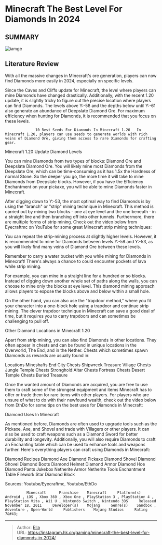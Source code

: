 # Minecraft The Best Level For Diamonds In 2024


## SUMMARY 

![iamge](https://static1.srcdn.com/wordpress/wp-content/uploads/2023/08/best_level_for_diamonds_in_minecraft.jpg)

## Literature Review

With all the massive changes in Minecraft&#39;s ore generation, players can now find Diamonds more easily in 2024, especially on specific levels.





Since the Caves and Cliffs update for Minecraft, the level where players can mine Diamonds have changed drastically. Additionally, with the recent 1.20 update, it is slightly tricky to figure out the precise location where players can find Diamonds. The levels above Y:-58 and the depths below until Y:-61 also generate an abundance of Deepslate Diamond Ore. For maximum efficiency when hunting for Diamonds, it is recommended that you focus on these levels.




                  10 Best Seeds For Diamonds In Minecraft 1.20   In Minecraft 1.20, players can use seeds to generate worlds with rich veins of Diamond Ore, giving them access to rare Diamonds for crafting gear.   


 Minecraft 1.20 Update Diamond Levels 
          

You can mine Diamonds from two types of blocks: Diamond Ore and Deepslate Diamond Ore. You will likely mine most Diamonds from the Deepslate Ore, which can be time-consuming as it has 1.5x the Hardness of normal Stone. So the deeper you go, the more time it will take to mine Diamonds from Deepslate blocks. However, if you have the Efficiency Enchantment on your pickaxe, you will be able to mine Diamonds faster in Minecraft.

After digging down to Y:-53, the most optimal way to find Diamonds is by using the &#34;branch&#34; or &#34;strip&#34; mining technique in Minecraft. This method is carried out by mining two blocks - one at eye level and the one beneath - in a straight line and then branching off into other tunnels. Furthermore, there are multiple forms of strip mining. Check out the video below from Eyecraftmc on YouTube for some great Minecraft strip mining techniques:





 

You can repeat the strip-mining process at slightly higher levels. However, it is recommended to mine for Diamonds between levels Y:-58 and Y:-53, as you will likely find many veins of Diamond Ore between these levels.



Remember to carry a water bucket with you while mining for Diamonds in Minecraft! There&#39;s always a chance to could encounter pockets of lava while strip mining.




For example, you can mine in a straight line for a hundred or so blocks. Instead of digging down another whole set of paths along the walls, you can choose to mine only the blocks at eye level. This diamond mining approach allows players to expose the blocks above and below within a small hole.

On the other hand, you can also use the &#34;trapdoor method,&#34; where you fit your character into a one-block hole using a trapdoor and continue strip mining. The clever trapdoor technique in Minecraft can save a good deal of time, but it requires you to carry trapdoors and can sometimes be challenging to pull off.






 Other Diamond Locations in Minecraft 1.20 
          

Apart from strip mining, you can also find Diamonds in other locations. They often appear in chests and can be found in unique locations in the Overworld, The End, and in the Nether. Chests which sometimes spawn Diamonds as rewards are usually found in:

  Locations    Mineshafts   End City Chests   Shipwreck Treasure    Village Chests   Jungle Temple Chests   Stronghold Altar Chests    Fortress Chests   Desert Temple Chests   Buried Treasure   



Once the wanted amount of Diamonds are acquired, you are free to use them to craft some of the strongest equipment and items Minecraft has to offer or trade them for rare items with other players. For players who are unsure of what to do with their newfound wealth, check out the video below from EthDo for some tips on the best uses for Diamonds in Minecraft:





 



 Diamond Uses In Minecraft 
          

As mentioned before, Diamonds are often used to upgrade tools such as the Pickaxe, Axe, and Shovel and trade with Villagers or other players. It can also be used to craft weapons such as a Diamond Sword for better durability and longevity. Additionally, you will also require Diamonds to craft an Enchanting table which can be used to enhance tools and weapons further. Here&#39;s everything players can craft using Diamonds in Minecraft:

  Diamond Recipes    Diamond Axe   Diamond Pickaxe   Diamond Shovel    Diamond Shovel   Diamond Boots   Diamond Helmet    Diamond Armor   Diamond Hoe   Diamond Pants    Jukebox   Netherite Armor   Netherite Tools    Enchantment Table   Firework Star   Diamond Block   






Sources: Youtube/Eyecraftmc, Youtube/EthDo

              Minecraft      Franchise    Minecraft     Platform(s)    Android , iOS , Xbox 360 , Xbox One , PlayStation 3 , PlayStation 4 , PlayStation Vita , Wii U , Nintendo Switch , Nintendo 3DS     Released    November 18, 2011     Developer(s)    Mojang     Genre(s)    Sandbox , Adventure , Open-World     Publishers    Mojang Studios     Rating    7&#43;      

 



---

> Author: [Ella](https://instagram.hk.cn/)  
> URL: https://instagram.hk.cn/gaming/minecraft-the-best-level-for-diamonds-in-2024/  

